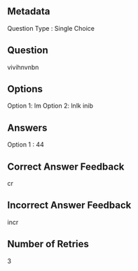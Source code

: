 ## Metadata
Question Type : Single Choice

## Question
vivihnvnbn

## Options
Option 1: lm
Option 2: lnlk inib

## Answers
Option 1 : 44

## Correct Answer Feedback
cr

## Incorrect Answer Feedback
incr

## Number of Retries
3


